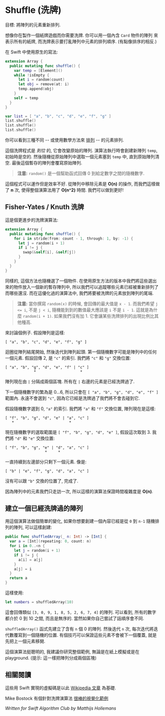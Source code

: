 # Shuffle (洗牌)

<!--
Goal: Rearrange the contents of an array.

Imagine you're making a card game and you need to shuffle a deck of cards. You can represent the deck by an array of `Card` objects and shuffling the deck means to change the order of those objects in the array. (It's like the opposite of sorting.)

Here is a naive way to approach this in Swift:
-->

目標: 將陣列的元素重新排列.

想像你在製作一個紙牌遊戲而你需要洗牌. 你可以用一個內含 `Card` 物件的陣列 來表示所有的紙牌, 而洗牌表示要打亂陣列中元素的排列順序. (有點像排序的相反.)

在 Swift 中使用原生的寫法:

```swift
extension Array {
  public mutating func shuffle() {
    var temp = [Element]()
    while !isEmpty {
      let i = random(count)
      let obj = remove(at: i)
      temp.append(obj)
    }
    self = temp
  }
}
```

<!--
To try it out, copy the code into a playground and then do:
-->


```swift
var list = [ "a", "b", "c", "d", "e", "f", "g" ]
list.shuffle()
list.shuffle()
list.shuffle()
```

<!--
You should see three different arrangements -- or [permutations](../Combinatorics/) to use math-speak -- of the objects in the array.

This shuffle works *in place*, it modifies the contents of the original array. The algorithm works by creating a new array, `temp`, that is initially empty. Then we randomly choose an element from the original array and append it to `temp`, until the original array is empty. Finally, the temporary array is copied back into the original one.

> **Note:** `random()` is a helper function that returns a random integer between 0 and the given maximum.

This code works just fine but it's not very efficient. Removing an element from an array is an **O(n)** operation and we perform this **n** times, making the total algorithm **O(n^2)**. We can do better!
-->

你可以看到三種不同 -- 或使用數學方法來 [排列](../Combinatorics/) -- 的元素排列.

這個洗牌程式是 *到位* 的, 它會改變原始的陣列. 演算法執行時會創建新陣列 `temp`, 初始時是空的. 然後隨機從原始陣列中選取一個元素塞到 `temp` 中, 直到原始陣列清空. 最後這個暫存的陣列會覆寫原始陣列.

> **注意:** `random()` 是一個幫助函式回傳 0 到給定數字之間的隨機數字.

這個程式可以運作但是效率不好. 從陣列中移除元素是 **O(n)** 的操作, 而我們這樣做了 **n** 次, 使得整個演算法用了 **O(n^2)** 時間. 我們可以做到更好!

<!--
## The Fisher-Yates / Knuth shuffle

Here is a much improved version of the shuffle algorithm:
-->

## Fisher-Yates / Knuth 洗牌

這是個更進步的洗牌演算法:

```swift
extension Array {
  public mutating func shuffle() {
    for i in stride(from: count - 1, through: 1, by: -1) {
      let j = random(i + 1)
      if i != j {
        swap(&self[i], &self[j])
      }
    }
  }
}
```

<!--
Again, this picks objects at random. In the naive version we placed those objects into a new temporary array so we could keep track of which objects were already shuffled and which still remained to be done. In this improved algorithm, however, we'll move the shuffled objects to the end of the original array. 

> **Note**: When you write `random(x)`, the largest number it will return is `x - 1`. We want to have `j <= i`, not `j < i`, so the largest number from the random number generator needs to be `i`, not `i - 1`. That's why we do `random(i + 1)`. If we didn't add that 1 to compensate, it would make some shuffle orders more likely to occur than others.

Let's walk through the example. We have the array:
-->

同樣的, 這個方法也隨機選了一個物件. 在使用原生方法的版本中我們將這些選出來的物件放入一個新的暫存陣列中, 所以我們可以追蹤哪些元素已經被重新排列了而哪些還沒. 而在這優化過的演算法中, 我們將要被洗牌的元素放到陣列的尾端.

> **注意:** 當你撰寫 `random(x)` 的時候, 會回傳的最大值是 `x - 1`. 而我們希望 `j <= i`, 不是 `j < i`, 隨機能到到的數值最大應該是 `i` 不是 `i - 1`. 這就是為什麼 `random(i + 1)`. 如果我們沒有加 1. 它會讓某些洗牌排列的出現比例比其他種高.

來討論個例子. 假設陣列是這樣:

	[ "a", "b", "c", "d", "e", "f", "g" ]

<!--
The loop starts at the end of the array and works its way back to the beginning. The very first random number can be any element from the entire array. Let's say it returns 2, the index of `"c"`. We swap `"c"` with `"g"` to move it to the end:
-->

迴圈從陣列結尾開始, 然後迭代到陣列起頭. 第一個隨機數字可能是陣列中的任何一個元素. 假設回傳 2, 是 `"c"` 的索引. 我們將 `"c"` 和 `"g"` 交換位置:

	[ "a", "b", "g", "d", "e", "f" | "c" ]
	             *                    *

<!--
The array now consists of two regions, indicated by the `|` bar. Everything to the right of the bar is shuffled already. 

The next random number is chosen from the range 0...6, so only from the region `[ "a", "b", "g", "d", "e", "f" ]`. It will never choose `"c"` since that object is done and we'll no longer touch it.

Let's say the random number generator picks 0, the index of `"a"`. Then we swap `"a"` with `"f"`, which is the last element in the unshuffled portion, and the array looks like this:
-->

陣列現在由 `|` 分隔成兩個區塊. 所有在 `|` 右邊的元素是已經洗牌過了.

下一個隨機數字的繁為是 0...6, 所以只會在 `[ "a", "b", "g", "d", "e", "f" ]` 範圍內. 永遠不會選到 `"c"`, 因為它已經是洗牌過了我們將不會去碰到它.

假設隨機數字選到 0, `"a"` 的索引. 我們將 `"a"` 和 `"f"` 交換位置, 陣列現在是這樣:


	[ "f", "b", "g", "d", "e" | "a", "c" ]
	   *                         *

<!--
The next random number is somewhere in `[ "f", "b", "g", "d", "e" ]`, so let's say it is 3. We swap `"d"` with `"e"`:
-->

現在隨機數字的選取範圍是 `[ "f", "b", "g", "d", "e" ]`, 假設這次取到 3. 我們將 `"d"` 和 `"e"` 交換位置:


	[ "f", "b", "g", "e" | "d", "a", "c" ]
	                  *     *

<!--
And so on... This continues until there is only one element remaining in the left portion. For example:
-->

一直持續到左邊部分只剩下一個元素. 像是:

	[ "b" | "e", "f", "g", "d", "a", "c" ]

<!--
There's nothing left to swap that `"b"` with, so we're done.

Because we only look at each array element once, this algorithm has a guaranteed running time of **O(n)**. It's as fast as you could hope to get!
-->

沒有可以跟 `"b"` 交換的位置了, 完成了.

因為陣列中的元素我們只走訪一次, 所以這樣的演算法保證時間複雜度是  **O(n)**.


<!--
## Creating a new array that is shuffled

There is a slight variation on this algorithm that is useful for when you want to create a new array instance that contains the values `0` to `n-1` in random order.

Here is the code:
-->

## 建立一個已經洗牌過的陣列

用這個演算法做個簡單的變化, 如果你想要創建一個內容已經是從 `0` 到 `n-1` 隨機排列的陣列, 可以這樣創建:

```swift
public func shuffledArray(_ n: Int) -> [Int] {
  var a = [Int](repeating: 0, count: n)
  for i in 0..<n {
    let j = random(i + 1)
    if i != j {
      a[i] = a[j]
    }
    a[j] = i
  }
  return a
}
```

<!--
To use it:
-->

這樣使用:

```swift
let numbers = shuffledArray(10)
```

<!--
This returns something like `[3, 0, 9, 1, 8, 5, 2, 6, 7, 4]`. As you can see, every number between 0 and 10 is in that list, but shuffled around. Of course, when you try it for yourself the order of the numbers will be different. 

The `shuffledArray()` function first creates a new array with `n` zeros. Then it loops `n` times and in each step adds the next number from the sequence to a random position in the array. The trick is to make sure that none of these numbers gets overwritten with the next one, so it moves the previous number out of the way first!

The algoritm is quite clever and I suggest you walk through an example yourself, either on paper or in the playground. (Hint: Again it splits the array into two regions.)

## See also

These Swift implementations are based on pseudocode from the [Wikipedia article](https://en.wikipedia.org/wiki/Fisher–Yates_shuffle).

Mike Bostock has a [great visualization](http://bost.ocks.org/mike/shuffle/) of the shuffle algorithm.
-->


這會回傳類似 `[3, 0, 9, 1, 8, 5, 2, 6, 7, 4]` 的陣列. 可以看到, 所有的數字都介於 0 到 10 之間, 而且是無序的. 當然如果你自己嘗試了話順序會不同.

`shuffledArray()` 函式先建立了含有 `n` 個 0 的陣列. 然後迭代 `n` 次, 每次迭代將迭代數覆寫到一個隨機的位置. 有個技巧可以保證這些元素不會被下一個覆蓋, 就是先把上一個元素移開.

這個演算法挺聰明的, 我建議你研究整個範例, 無論是在紙上模擬或是在 playground. (提示: 這一樣把陣列分成兩個區塊)

## 相關閱讀

這些用 Swift 實現的虛擬碼是以此 [Wikipedia 文章](https://en.wikipedia.org/wiki/Fisher–Yates_shuffle) 為基礎.

Mike Bostock 有個針對洗牌演算法 [很棒的視覺化範例](http://bost.ocks.org/mike/shuffle/)

*Written for Swift Algorithm Club by Matthijs Hollemans*
